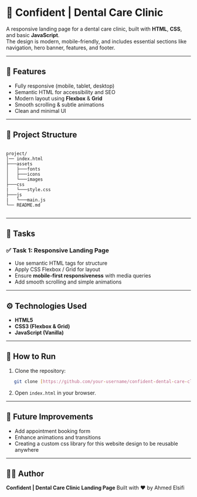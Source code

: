 # 🦷 Confident | Dental Care Clinic

A responsive landing page for a dental care clinic, built with **HTML**, **CSS**, and basic **JavaScript**.  
The design is modern, mobile-friendly, and includes essential sections like navigation, hero banner, features, and footer.

---

## 🚀 Features
- Fully responsive (mobile, tablet, desktop)
- Semantic HTML for accessibility and SEO
- Modern layout using **Flexbox** & **Grid**
- Smooth scrolling & subtle animations
- Clean and minimal UI

---

## 📂 Project Structure
```

project/
│── index.html
├───assets
│   ├───fonts
│   ├───icons
│   └───images
├───css
|   └───style.css
├───js
|   └───main.js
└── README.md


```

---

## 📌 Tasks
### ✅ Task 1: Responsive Landing Page
- Use semantic HTML tags for structure  
- Apply CSS Flexbox / Grid for layout  
- Ensure **mobile-first responsiveness** with media queries  
- Add smooth scrolling and simple animations  

---

## ⚙️ Technologies Used
- **HTML5**
- **CSS3 (Flexbox & Grid)**
- **JavaScript (Vanilla)**

---


## 🔧 How to Run
1. Clone the repository:
```bash
   git clone [https://github.com/your-username/confident-dental-care-clinic.git](https://github.com/AhmedElsifi/Confident-Dental-Care-Clinic.git)
```

2. Open `index.html` in your browser.

---

## 🌟 Future Improvements

* Add appointment booking form
* Enhance animations and transitions
* Creating a custom css library for this website design to be reusable anywhere

---

## 👨‍💻 Author

**Confident | Dental Care Clinic Landing Page**
Built with ❤️ by Ahmed Elsifi

